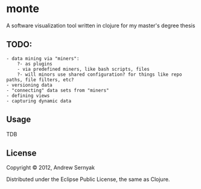 # monte

A software visualization tool written in clojure for my master's degree thesis

## TODO:


	- data mining via "miners": 
		?- as plugins
		- via predefined miners, like bash scripts, files	
		?- will minors use shared configuration? for things like repo paths, file filters, etc?
	- versioning data
	- "connecting" data sets from "miners"
	- defining views
	- capturing dynamic data




## Usage

TDB

## License

Copyright © 2012, Andrew Sernyak

Distributed under the Eclipse Public License, the same as Clojure.